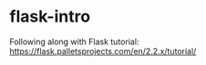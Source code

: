 # flask-intro
Following along with Flask tutorial: https://flask.palletsprojects.com/en/2.2.x/tutorial/